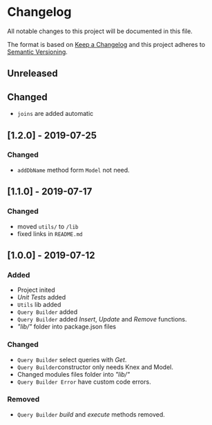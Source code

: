 # Changelog
All notable changes to this project will be documented in this file.

The format is based on [Keep a Changelog](http://keepachangelog.com/en/1.0.0/)
and this project adheres to [Semantic Versioning](http://semver.org/spec/v2.0.0.html).

## Unreleased
## Changed
- `joins` are added automatic

## [1.2.0] - 2019-07-25
### Changed
-  `addDbName` method form `Model` not need.

## [1.1.0] - 2019-07-17
### Changed
- moved `utils/` to `/lib`
- fixed links in `README.md`

## [1.0.0] - 2019-07-12
### Added
- Project inited
- *Unit Tests* added
- `Utils` lib added
- `Query Builder` added
- `Query Builder` added *Insert*, *Update* and *Remove* functions.
- *"lib/"* folder into package.json files

### Changed
- `Query Builder` select queries with *Get*.
- `Query Builder`constructor only needs Knex and Model.
- Changed modules files folder into *"lib/"*
- `Query Builder Error` have custom code errors.

### Removed
- `Query Builder` *build* and *execute* methods removed.